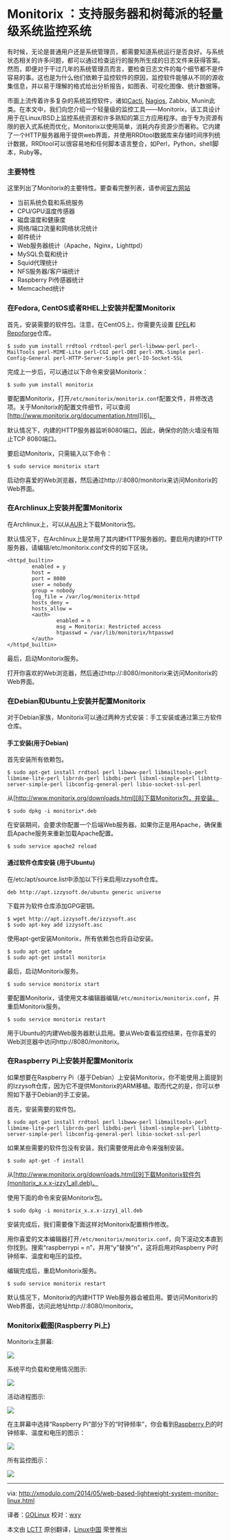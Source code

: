 Monitorix ：支持服务器和树莓派的轻量级系统监控系统
================================================================================
有时候，无论是普通用户还是系统管理员，都需要知道系统运行是否良好。与系统状态相关的许多问题，都可以通过检查运行的服务所生成的日志文件来获得答案。然而，即便对于干过几年的系统管理员而言，要检查日志文件的每个细节都不是件容易的事。这也是为什么他们依赖于监控软件的原因，监控软件能够从不同的源收集信息，并以易于理解的格式给出分析报告，如图表、可视化图像、统计数据等。

市面上流传着许多复杂的系统监控软件，诸如[Cacti][1], [Nagios][2], Zabbix, Munin此类。在本文中，我们向您介绍一个轻量级的监控工具——Monitorix，该工具设计用于在Linux/BSD上监控系统资源和许多熟知的第三方应用程序。由于专为资源有限的嵌入式系统而优化，Monitorix以使用简单，消耗内存资源少而著称。它内建了一个HTTP服务器用于提供web界面，并使用RRDtool数据库来存储时间序列统计数据，RRDtool可以很容易地和任何脚本语言整合，如Perl，Python，shell脚本，Ruby等。

### 主要特性 ###

这里列出了Monitorix的主要特性。要查看完整列表，请参阅[官方网站][3]

- 当前系统负载和系统服务
- CPU/GPU温度传感器
- 磁盘温度和健康度
- 网络/端口流量和网络状况统计
- 邮件统计
- Web服务器统计（Apache，Nginx，Lighttpd）
- MySQL负载和统计
- Squid代理统计
- NFS服务器/客户端统计
- Raspberry Pi传感器统计
- Memcached统计

### 在Fedora, CentOS或者RHEL上安装并配置Monitorix ###

首先，安装需要的软件包。注意，在CentOS上，你需要先设置 [EPEL][4]和[Repoforge][5]仓库。

    $ sudo yum install rrdtool rrdtool-perl perl-libwww-perl perl-MailTools perl-MIME-Lite perl-CGI perl-DBI perl-XML-Simple perl-Config-General perl-HTTP-Server-Simple perl-IO-Socket-SSL

完成上一步后，可以通过以下命令来安装Monitorix：

    $ sudo yum install monitorix 

要配置Monitorix，打开`/etc/monitorix/monitorix.conf`配置文件，并修改选项。关于Monitorix的配置文件细节，可以查阅[http://www.monitorix.org/documentation.html][6]。

默认情况下，内建的HTTP服务器监听8080端口。因此，确保你的防火墙没有阻止TCP 8080端口。

要启动Monitorix，只需输入以下命令：

    $ sudo service monitorix start 

启动你喜爱的Web浏览器，然后通过http://<host-ip-address>:8080/monitorix来访问Monitorix的Web界面。

### 在Archlinux上安装并配置Monitorix ###

在Archlinux上，可以从[AUR][7]上下载Monitorix包。

默认情况下，在Archlinux上是禁用了其内建HTTP服务器的。要启用内建的HTTP服务器，请编辑/etc/monitorix.conf文件的如下区块。

    <httpd_builtin>
            enabled = y
            host =
            port = 8080
            user = nobody
            group = nobody
            log_file = /var/log/monitorix-httpd
            hosts_deny =
            hosts_allow =
            <auth>
                    enabled = n
                    msg = Monitorix: Restricted access
                    htpasswd = /var/lib/monitorix/htpasswd
            </auth>
    </httpd_builtin>

最后，启动Monitorix服务。

打开你喜欢的Web浏览器，然后通过http://<host-ip-address>:8080/monitorix来访问Monitorix的Web界面。

### 在Debian和Ubuntu上安装并配置Monitorix ###

对于Debian家族，Monitorix可以通过两种方式安装：手工安装或通过第三方软件仓库。

#### 手工安装(用于Debian) ####

首先安装所有依赖包。

    $ sudo apt-get install rrdtool perl libwww-perl libmailtools-perl libmime-lite-perl librrds-perl libdbi-perl libxml-simple-perl libhttp-server-simple-perl libconfig-general-perl libio-socket-ssl-perl

从[http://www.monitorix.org/downloads.html][8]下载Monitorix包，并安装。

    $ sudo dpkg -i monitorix*.deb

在安装期间，会要求你配置一个后端Web服务器。如果你正是用Apache，确保重启Apache服务来重新加载Apache配置。

    $ sudo service apache2 reload 

#### 通过软件仓库安装 (用于Ubuntu) ####

在/etc/apt/source.list中添加以下行来启用Izzysoft仓库。

    deb http://apt.izzysoft.de/ubuntu generic universe

下载并为软件仓库添加GPG密钥。

    $ wget http://apt.izzysoft.de/izzysoft.asc
    $ sudo apt-key add izzysoft.asc 

使用apt-get安装Monitorix，所有依赖包也将自动安装。

    $ sudo apt-get update
    $ sudo apt-get install monitorix 

最后，启动Monitorix服务。

    $ sudo service monitorix start 

要配置Monitorix，请使用文本编辑器编辑`/etc/monitorix/monitorix.conf`，并重启Monitorix服务。

    $ sudo service monitorix restart 

用于Ubuntu的内建Web服务器默认启用。要从Web查看监控结果，在你喜爱的Web浏览器中访问http://<host-ip-address>8080/monitorix。

### 在Raspberry Pi上安装并配置Monitorix ###

如果想要在Raspberry Pi（基于Debian）上安装Monitorix，你不能使用上面提到的Izzysoft仓库，因为它不提供Monitorix的ARM移植。取而代之的是，你可以参照如下基于Debian的手工安装。

首先，安装需要的软件包。

    $ sudo apt-get install rrdtool perl libwww-perl libmailtools-perl libmime-lite-perl librrds-perl libdbi-perl libxml-simple-perl libhttp-server-simple-perl libconfig-general-perl libio-socket-ssl-perl

如果某些需要的软件包没有安装，我们需要使用此命令来强制安装。

    $ sudo apt-get -f install 

从[http://www.monitorix.org/downloads.html][9]下载Monitorix软件包(monitorix_x.x.x-izzy1_all.deb)。

使用下面的命令来安装Monitorix包。

    $ sudo dpkg -i monitorix_x.x.x-izzy1_all.deb 

安装完成后，我们需要像下面这样对Monitorix配置稍作修改。

用你喜爱的文本编辑器打开`/etc/monitorix/monitorix.conf`，向下滚动文本直到你找到<graphs enable>。搜索“raspberrypi = n”，并用“y”替换“n”，这将启用对Raspberry Pi时钟频率、温度和电压的监控。

编辑完成后，重启Monitorix服务。

    $ sudo service monitorix restart 

默认情况下，Monitorix的内建HTTP Web服务器会被启用。要访问Monitorix的Web界面，访问此地址http://<raspberrypi-ip-address>:8080/monitorix。

### Monitorix截图(Raspberry Pi上) ###

Monitorix主屏幕:

[![](https://farm6.staticflickr.com/5558/14215953893_69b546c473_z.jpg)][10]

系统平均负载和使用情况图示:

[![](https://farm6.staticflickr.com/5239/14009175290_6c5f9542b9_z.jpg)][11]

活动进程图示:

[![](https://farm3.staticflickr.com/2933/14195746084_1364bd1721_z.jpg)][12]

在主屏幕中选择“Raspberry Pi”部分下的“时钟频率”，你会看到[Raspberry Pi][13]的时钟频率、温度和电压的图示：

[![](https://farm8.staticflickr.com/7330/14009143189_aeeee6a0e3_z.jpg)][14]

所有监控图示：

[![](https://farm3.staticflickr.com/2908/14192525721_d002b4e621_k.jpg)][15]

--------------------------------------------------------------------------------

via: http://xmodulo.com/2014/05/web-based-lightweight-system-monitor-linux.html

译者：[GOLinux](https://github.com/GOLinux) 校对：[wxy](https://github.com/wxy)

本文由 [LCTT](https://github.com/LCTT/TranslateProject) 原创翻译，[Linux中国](http://linux.cn/) 荣誉推出

[1]:http://xmodulo.com/2013/11/install-configure-cacti-linux.html
[2]:http://xmodulo.com/tag/nagios
[3]:http://www.monitorix.org/features.html
[4]:http://xmodulo.com/2013/03/how-to-set-up-epel-repository-on-centos.html
[5]:http://xmodulo.com/2013/01/how-to-set-up-rpmforge-repoforge-repository-on-centos.html
[6]:http://www.monitorix.org/documentation.html
[7]:http://aur.archlinux.org/packages.php?ID=33911
[8]:http://www.monitorix.org/downloads.html
[9]:http://www.monitorix.org/downloads.html
[10]:https://www.flickr.com/photos/xmodulo/14215953893/
[11]:https://www.flickr.com/photos/xmodulo/14009175290/
[12]:https://www.flickr.com/photos/xmodulo/14195746084/
[13]:http://xmodulo.com/go/raspberrypi
[14]:https://www.flickr.com/photos/xmodulo/14009143189/
[15]:https://www.flickr.com/photos/xmodulo/14192525721/